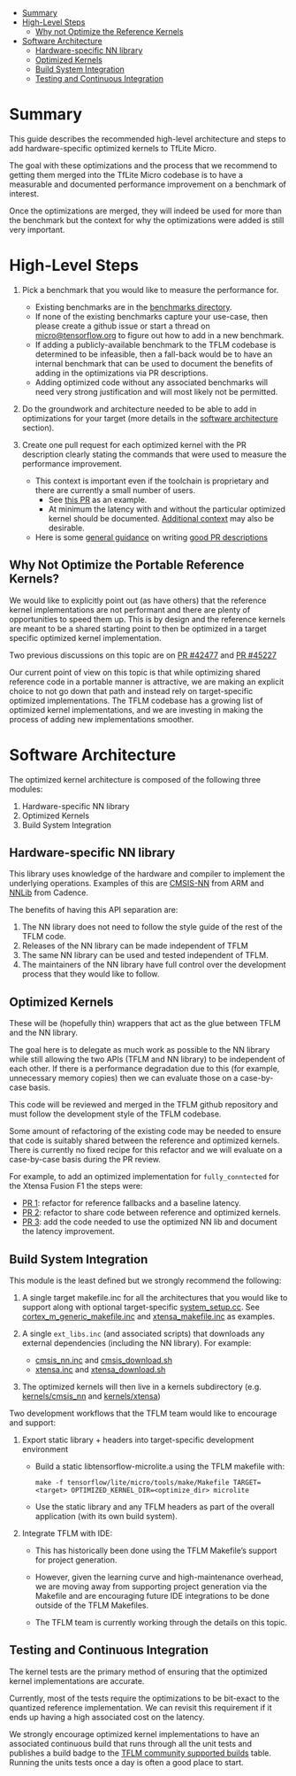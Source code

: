 <!-- mdformateoff(b/169948621#comment2) -->

<!--
Semi-automated TOC generation with instructions from
https://github.com/ekalinin/github-markdown-toc#auto-insert-and-update-toc
-->

<!--ts-->
   * [Summary](#summary)
   * [High-Level Steps](#high-level-steps)
      * [Why not Optimize the Reference Kernels](#why-not-optimize-the-reference-kernels)
   * [Software Architecture](#software-architecture)
      * [Hardware-specific NN library](#hardware-specific-nn-library)
      * [Optimized Kernels](#optimized-kernels)
      * [Build System Integration](#build-system-integration)
      * [Testing and Continuous Integration](#testing-and-continuous-integration)

<!-- Added by: advaitjain, at: Wed 17 Feb 2021 02:14:16 PM PST -->

<!--te-->

# Summary

This guide describes the recommended high-level architecture and steps to add
hardware-specific optimized kernels to TfLite Micro.

The goal with these optimizations and the process that we recommend to getting
them merged into the TfLite Micro codebase is to have a measurable and
documented performance improvement on a benchmark of interest.

Once the optimizations are merged, they will indeed be used for more than the
benchmark but the context for why the optimizations were added is still very
important.


# High-Level Steps

1. Pick a benchmark that you would like to measure the performance for.
   * Existing benchmarks are in the [benchmarks directory](../benchmarks).
   * If none of the existing benchmarks capture your use-case, then please create
     a github issue or start a thread on micro@tensorflow.org to figure out how to
     add in a new benchmark.
   * If adding a publicly-available benchmark to the TFLM codebase is determined
     to be infeasible, then a fall-back would be to have an internal benchmark
     that can be used to document the benefits of adding in the optimizations via
     PR descriptions.
   * Adding optimized code without any associated benchmarks will need very
     strong justification and will most likely not be permitted.

1. Do the groundwork and architecture needed to be able to add in optimizations
   for your target (more details in the [software architecture](#software-architecture)
   section).

1. Create one pull request for each optimized kernel with the PR description
   clearly stating the commands that were used to measure the performance
   improvement.

   * This context is important even if the toolchain is proprietary and there are
     currently a small number of users.
      * See [this PR](https://github.com/tensorflow/tensorflow/pull/47098) as an example.
      * At minimum the latency with and without the particular optimized kernel
      should be documented. [Additional context](https://github.com/tensorflow/tensorflow/pull/46746)
      may also be desirable.
   * Here is some [general guidance](https://testing.googleblog.com/2017/09/code-health-providing-context-with.html)
     on writing [good PR descriptions](https://google.github.io/eng-practices/review/developer/cl-descriptions.html)

## Why Not Optimize the Portable Reference Kernels?

We would like to explicitly point out (as have others) that the reference kernel
implementations are not performant and there are plenty of opportunities to
speed them up. This is by design and the reference kernels are meant to be a
shared starting point to then be optimized in a target specific optimized kernel
implementation.

Two previous discussions on this topic are on
[PR #42477](https://github.com/tensorflow/tensorflow/pull/42477) and
[PR #45227](https://github.com/tensorflow/tensorflow/pull/45227)

Our current point of view on this topic is that while optimizing shared
reference code in a portable manner is attractive, we are making an explicit
choice to not go down that path and instead rely on target-specific optimized
implementations. The TFLM codebase has a growing list of optimized kernel
implementations, and we are investing in making the process of adding new
implementations smoother.

# Software Architecture

The optimized kernel architecture is composed of the following three modules:

1. Hardware-specific NN library
1. Optimized Kernels
1. Build System Integration

## Hardware-specific NN library

This library uses knowledge of the hardware and compiler to implement the
underlying operations. Examples of this are [CMSIS-NN](https://github.com/ARM-software/CMSIS_5/tree/develop/CMSIS/NN)
from ARM and [NNLib](https://github.com/foss-xtensa/nnlib-hifi4) from Cadence.

The benefits of having this API separation are:

1. The NN library does not need to follow the style guide of the rest of the
   TFLM code.
1. Releases of the NN library can be made independent of TFLM
1. The same NN library can be used and tested independent of TFLM.
1. The maintainers of the NN library have full control over the development
   process that they would like to follow.

## Optimized Kernels

These will be (hopefully thin) wrappers that act as the glue between TFLM and
the NN library.

The goal here is to delegate as much work as possible to the NN library while
still allowing the two APIs (TFLM and NN library) to be independent of each
other. If there is a performance degradation due to this (for example,
unnecessary memory copies) then we can evaluate those on a case-by-case
basis.

This code will be reviewed and merged in the TFLM github repository and must
follow the development style of the TFLM codebase.

Some amount of refactoring of the existing code may be needed to ensure that
code is suitably shared between the reference and optimized kernels. There is
currently no fixed recipe for this refactor and we will evaluate on a
case-by-case basis during the PR review.

For example, to add an optimized implementation for `fully_conntected` for the
Xtensa Fusion F1 the steps were:
 * [PR 1](https://github.com/tensorflow/tensorflow/pull/45464): refactor for
   reference fallbacks and a baseline latency.
 * [PR 2](https://github.com/tensorflow/tensorflow/pull/46242): refactor to
   share code between reference and optimized kernels.
 * [PR 3](https://github.com/tensorflow/tensorflow/pull/46411): add the code
   needed to use the optimized NN lib and document the latency improvement.

## Build System Integration

This module is the least defined but we strongly recommend the following:
1. A single target makefile.inc for all the architectures that you would like to
   support along with optional target-specific [system_setup.cc](../arduino/system_setup.cc).
   See [cortex_m_generic_makefile.inc](../tools/make/targets/cortex_m_generic_makefile.inc)
   and [xtensa_makefile.inc](../tools/make/targets/xtensa_makefile.inc) as
   examples.

1. A single `ext_libs.inc` (and associated scripts) that downloads any external
   dependencies (including the NN library). For example:
   * [cmsis_nn.inc](../tools/make/ext_libs/cmsis_nn.inc) and
     [cmsis_download.sh](../tools/make/ext_libs/cmsis_download.sh)
   * [xtensa.inc](../tools/make/ext_libs/xtensa.inc) and
     [xtensa_download.sh](../tools/make/ext_libs/xtensa_download.sh)

1. The optimized kernels will then live in a kernels subdirectory (e.g.
    [kernels/cmsis_nn](../kernels/cmsis_nn) and
    [kernels/xtensa](../kernels/xtensa))

Two development workflows that the TFLM team would like to encourage and support:

1. Export static library + headers into target-specific development environment
   * Build a static libtensorflow-microlite.a using the TFLM makefile with:
     ```
     make -f tensorflow/lite/micro/tools/make/Makefile TARGET=<target> OPTIMIZED_KERNEL_DIR=<optimize_dir> microlite
     ```
   * Use the static library and any TFLM headers as part of the overall
     application (with its own build system).

1. Integrate TFLM with IDE:
   * This has historically been done using the TFLM Makefile’s support for
     project generation.

   * However, given the learning curve and high-maintenance overhead, we are
     moving away from supporting project generation via the Makefile and are
     encouraging future IDE integrations to be done outside of the TFLM Makefiles.

   * The TFLM team is currently working through the details on this topic.

## Testing and Continuous Integration

The kernel tests are the primary method of ensuring that the optimized kernel
implementations are accurate.

Currently, most of the tests require the optimizations to be bit-exact to the
quantized reference implementation. We can revisit this requirement if it ends
up having a high associated cost on the latency.

We strongly encourage optimized kernel implementations to have an associated
continuous build that runs through all the unit tests and publishes a build
badge to the [TFLM community supported
builds](../README.md#community-supported-builds) table. Running the units tests
once a day is often a good place to start.

